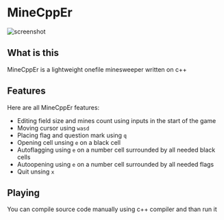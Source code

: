 # MineCppEr
![screenshot](https://cdn.imgchest.com/files/739cxg3zgd7.png)

## What is this
MineCppEr is a lightweight onefile minesweeper written on c++

## Features
Here are all MineCppEr features:
- Editing field size and mines count using inputs in the start of the game
- Moving cursor using `wasd`
- Placing flag and question mark using `q`
- Opening cell unsing `e` on a black cell
- Autoflagging using `e` on a number cell surrounded by all needed black cells
- Autoopening using `e` on a number cell surrounded by all needed flags
- Quit unsing `x`

## Playing
You can compile source code manually using c++ compiler and than run it
